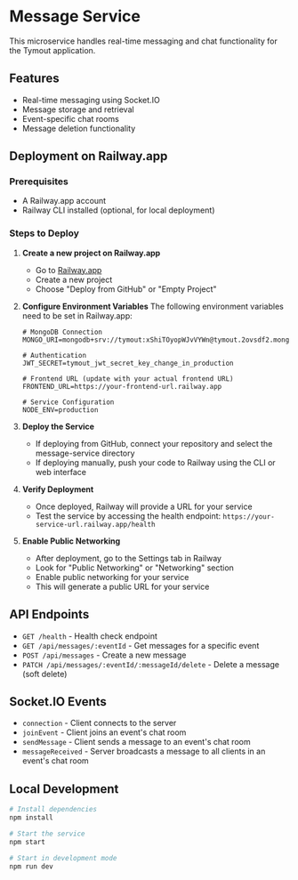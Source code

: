 # Message Service

This microservice handles real-time messaging and chat functionality for the Tymout application.

## Features

- Real-time messaging using Socket.IO
- Message storage and retrieval
- Event-specific chat rooms
- Message deletion functionality

## Deployment on Railway.app

### Prerequisites

- A Railway.app account
- Railway CLI installed (optional, for local deployment)

### Steps to Deploy

1. **Create a new project on Railway.app**
   - Go to [Railway.app](https://railway.app/)
   - Create a new project
   - Choose "Deploy from GitHub" or "Empty Project"

2. **Configure Environment Variables**
   The following environment variables need to be set in Railway.app:
   
   ```
   # MongoDB Connection
   MONGO_URI=mongodb+srv://tymout:xShiTOyopWJvVYWn@tymout.2ovsdf2.mongodb.net/
   
   # Authentication
   JWT_SECRET=tymout_jwt_secret_key_change_in_production
   
   # Frontend URL (update with your actual frontend URL)
   FRONTEND_URL=https://your-frontend-url.railway.app
   
   # Service Configuration
   NODE_ENV=production
   ```

3. **Deploy the Service**
   - If deploying from GitHub, connect your repository and select the message-service directory
   - If deploying manually, push your code to Railway using the CLI or web interface

4. **Verify Deployment**
   - Once deployed, Railway will provide a URL for your service
   - Test the service by accessing the health endpoint: `https://your-service-url.railway.app/health`

5. **Enable Public Networking**
   - After deployment, go to the Settings tab in Railway
   - Look for "Public Networking" or "Networking" section
   - Enable public networking for your service
   - This will generate a public URL for your service

## API Endpoints

- `GET /health` - Health check endpoint
- `GET /api/messages/:eventId` - Get messages for a specific event
- `POST /api/messages` - Create a new message
- `PATCH /api/messages/:eventId/:messageId/delete` - Delete a message (soft delete)

## Socket.IO Events

- `connection` - Client connects to the server
- `joinEvent` - Client joins an event's chat room
- `sendMessage` - Client sends a message to an event's chat room
- `messageReceived` - Server broadcasts a message to all clients in an event's chat room

## Local Development

```bash
# Install dependencies
npm install

# Start the service
npm start

# Start in development mode
npm run dev
```
